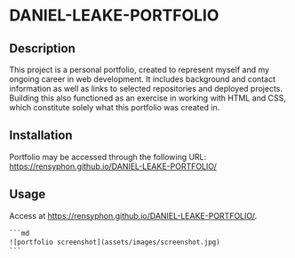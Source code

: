 # DANIEL-LEAKE-PORTFOLIO

## Description

This project is a personal portfolio, created to represent myself and my ongoing career in web development. It includes background and contact information as well as links to selected repositories and deployed projects. Building this also functioned as an exercise in working with HTML and CSS, which constitute solely what this portfolio was created in.

## Installation

Portfolio may be accessed through the following URL: https://rensyphon.github.io/DANIEL-LEAKE-PORTFOLIO/

## Usage

Access at https://rensyphon.github.io/DANIEL-LEAKE-PORTFOLIO/.

    ```md
    ![portfolio screenshot](assets/images/screenshot.jpg)
    ```

